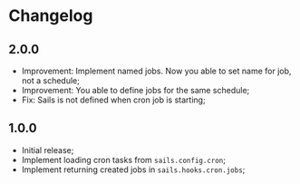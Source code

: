 # Changelog

## 2.0.0

- Improvement: Implement named jobs. Now you able to set name for job, not a schedule;
- Improvement: You able to define jobs for the same schedule;
- Fix: Sails is not defined when cron job is starting;

## 1.0.0

- Initial release;
- Implement loading cron tasks from `sails.config.cron`;
- Implement returning created jobs in `sails.hooks.cron.jobs`;
